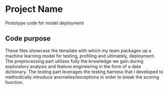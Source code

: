 # Project Name
Prototype code for model deployment
## Code purpose
These files showcase the template with which my team packages up a machine learning model for testing, profiling and ultimately, deployment. The preprocessing part utilizes fully the knowledge we gain during exploratory analysis and feature engineering in the form of a data dictionary. The testing part leverages the testing harness that I developed to methodically introduce anomalies/exceptions in order to break the scoring function. 